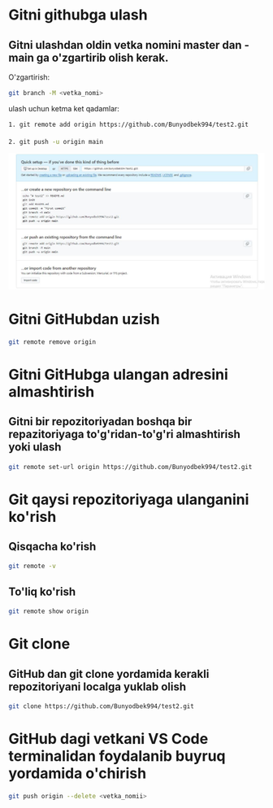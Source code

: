 # Gitni githubga ulash

## Gitni ulashdan oldin vetka nomini master dan - main ga o'zgartirib olish kerak.
O'zgartirish:
```sh
git branch -M <vetka_nomi>
```
ulash uchun ketma ket qadamlar:

```sh
1. git remote add origin https://github.com/Bunyodbek994/test2.git

2. git push -u origin main
```

![gitni ulash uchun ko'rsatmalar](git.jpg)


# Gitni GitHubdan uzish

```sh
git remote remove origin
```

# Gitni GitHubga ulangan adresini almashtirish

## Gitni bir repozitoriyadan boshqa bir repazitoriyaga to'g'ridan-to'g'ri almashtirish yoki ulash
```sh
git remote set-url origin https://github.com/Bunyodbek994/test2.git
```

# Git qaysi repozitoriyaga ulanganini ko'rish

## Qisqacha ko'rish
```sh
git remote -v 
```

## To'liq ko'rish

```sh
git remote show origin
```

# Git clone

## GitHub dan git clone yordamida kerakli repozitoriyani localga yuklab olish
```sh
git clone https://github.com/Bunyodbek994/test2.git
```

# GitHub dagi vetkani VS Code terminalidan foydalanib buyruq yordamida o'chirish
```sh
git push origin --delete <vetka_nomii>
```